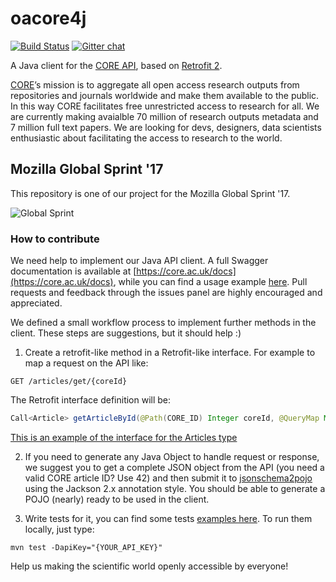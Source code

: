 # oacore4j

[![Build Status](https://travis-ci.org/oacore/oacore4j.svg?branch=master)](https://travis-ci.org/oacore/oacore4j)
[![Gitter chat](https://badges.gitter.im/org.png)](https://gitter.im/oacore-mozsprint17/Lobby)

A Java client for the [CORE API](https://core.ac.uk/docs/), based on [Retrofit 2](https://github.com/square/retrofit).

[CORE](https://core.ac.uk)’s mission is to aggregate all open access research outputs from repositories and journals worldwide and make them available to the public. In this way CORE facilitates free unrestricted access to research for all. We are currently making avaialble 70 million of research outputs metadata and 7 million full text papers. We are looking for devs, designers, data scientists enthusiastic about facilitating the access to research to the world.


## Mozilla Global Sprint '17
This repository is one of our project for the Mozilla Global Sprint '17. 

![Global Sprint](https://cloud.githubusercontent.com/assets/617994/24632585/b2b07dcc-1892-11e7-91cf-f9e473187cf7.png)

### How to contribute
We need help to implement our Java API client. A full Swagger documentation is available at [https://core.ac.uk/docs](https://core.ac.uk/docs),
while you can find a usage example [here](src/test/java/uk/ac/core/oacore4j/articles/ArticlesServiceTest.java).
Pull requests and feedback through the issues panel are highly encouraged and appreciated.

We defined a small workflow process to implement further methods in the client. These steps are suggestions, but it should help :)

1. Create a retrofit-like method in a Retrofit-like interface. For example to map a request on the API like: 
```http 
GET /articles/get/{coreId} 
```
   The Retrofit interface definition will be:
```java 
Call<Article> getArticleById(@Path(CORE_ID) Integer coreId, @QueryMap Map<String, Object> options); 
```
   [This is an example of the interface for the Articles type](https://github.com/oacore/oacore4j/blob/master/src/main/java/uk/ac/core/oacore4j/articles/ArticlesService.java)

2. If you need to generate any Java Object to handle request or response, we suggest you to get a complete JSON object from the API (you need a valid CORE article ID? Use 42) and then submit it to [jsonschema2pojo](http://www.jsonschema2pojo.org/) using the Jackson 2.x annotation style. You should be able to generate a POJO (nearly) ready to be used in the client. 

3. Write tests for it, you can find some tests [examples here](https://github.com/oacore/oacore4j/blob/master/src/test/java/uk/ac/core/oacore4j/articles/ArticlesServiceTest.java#L42).
To run them locally, just type:
```maven
mvn test -DapiKey="{YOUR_API_KEY}"
```

Help us making the scientific world openly accessible by everyone!
